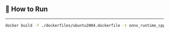 ## :running: How to Run

---

```bash
docker build -f ./dockerfiles/ubuntu2004.dockerfile -t onnx_runtime_cpp .
```
